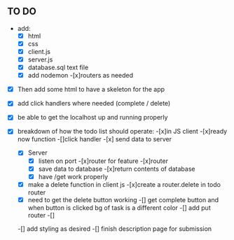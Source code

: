 ## TO DO 
- add:
    -[x] html 
    -[x] css
    -[x] client.js 
    -[x] server.js 
    -[x] database.sql text file
    -[x] add nodemon
    -[x]routers as needed 

-[x] Then add some html to have a skeleton for the app 
-[x] add click handlers where needed (complete / delete)
-[x] be able to get the localhost up and running properly 
-[x] breakdown of how the todo list should operate:
    -[x]in JS client 
        -[x]ready now function 
        -[]click handler
        -[x] send data to server
    -[x] Server 
        -[x] listen on port 
        -[x]router for feature 
    -[x]router 
        -[x] save data to database
        -[x]return contents of database
        -[x] have /get work properly
    -[x] make a delete function in client js 
    -[x]create a router.delete in todo router 
    -[x] need to get the delete button working 
    -[] get complete button and when button is clicked bg of task is a different color 
    -[] add put router
    -[]

    -[] add styling as desired 
    -[] finish description page for submission 


    
